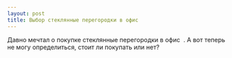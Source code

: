 ```yaml
---
layout: post 
title: Выбор стеклянные перегородки в офис ‌ ‌ 
--- 
```

Давно мечтал о покупке стеклянные перегородки в офис ‌ ‌. А вот теперь не могу определиться, стоит ли покупать или нет?